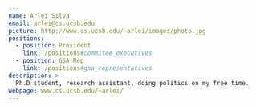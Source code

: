 ```yaml
---
name: Arlei Silva
email: arlei@cs.ucsb.edu
picture: http://www.cs.ucsb.edu/~arlei/images/photo.jpg
positions:
  - position: President
    link: /positions#commitee_executives
  - position: GSA Rep
    link: /positions#gsa_representatives
description: > 
  Ph.D student, research assistant, doing politics on my free time.
webpage: www.cs.ucsb.edu/~arlei/
---
```

